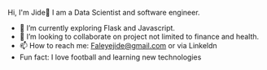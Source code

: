  Hi, I'm Jide👋
 I am a Data Scientist and software engineer.
- 🌱 I’m currently exploring Flask and Javascript.
- 💞️ I’m looking to collaborate on project not limited to finance and health.
- 📫 How to reach me:
Faleyejide@gmail.com or via Linkeldn 
- Fun fact: I love football and learning new technologies 
<!---
Faleye-jide/Faleye-jide is a ✨ special ✨ repository because its `README.md` (this file) appears on your GitHub profile.
You can click the Preview link to take a look at your changes.
--->
